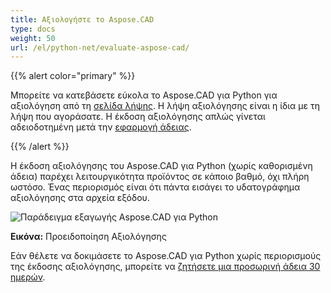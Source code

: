 ```yaml
---
title: Αξιολογήστε το Aspose.CAD
type: docs
weight: 50
url: /el/python-net/evaluate-aspose-cad/
---
```


{{% alert color="primary" %}}

Μπορείτε να κατεβάσετε εύκολα το Aspose.CAD για Python για αξιολόγηση από τη [σελίδα λήψης](https://downloads.aspose.com/cad/python-net). Η λήψη αξιολόγησης είναι η ίδια με τη λήψη που αγοράσατε. Η έκδοση αξιολόγησης απλώς γίνεται αδειοδοτημένη μετά την [εφαρμογή άδειας](/el/cad/python-net/licensing/).

{{% /alert %}}

Η έκδοση αξιολόγησης του Aspose.CAD για Python (χωρίς καθορισμένη άδεια) παρέχει λειτουργικότητα προϊόντος σε κάποιο βαθμό, όχι πλήρη ωστόσο. Ένας περιορισμός είναι ότι πάντα εισάγει το υδατογράφημα αξιολόγησης στα αρχεία εξόδου.

![Παράδειγμα εξαγωγής Aspose.CAD για Python](AreaChartReport.jpg)

**Εικόνα:** Προειδοποίηση Αξιολόγησης

Εάν θέλετε να δοκιμάσετε το Aspose.CAD για Python χωρίς περιορισμούς της έκδοσης αξιολόγησης, μπορείτε να [ζητήσετε μια προσωρινή άδεια 30 ημερών](https://purchase.aspose.com/temporary-license).
